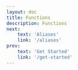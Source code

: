 ```yaml
---
layout: doc
title: Functions
description: Functions
next: 
    text: 'Aliases'
    link: '/aliases'
prev: 
    text: 'Get Started'
    link: '/get-started'
---
```


<!-- @include: @/functions-auto.md -->
